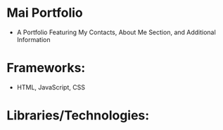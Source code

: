 # Mai Portfolio

- A Portfolio Featuring My Contacts, About Me Section, and Additional Information

# Frameworks: 
- HTML, JavaScript, CSS

# Libraries/Technologies: 




